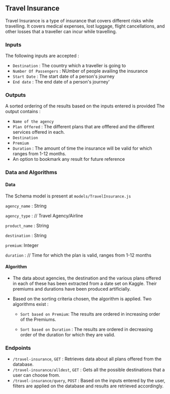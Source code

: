 
## Travel Insurance
Travel Insurance is a type of insurance that covers different risks while travelling. It covers medical expenses, lost luggage, flight cancellations, and other losses that a traveller can incur while travelling. 

### Inputs
The following inputs are accepted :
- `Destination` : The country which a traveller is going to
- `Number Of Passengers` : NUmber of people availing the insurance
- `Start Date` : The start date of a person's journey
- `End date` : The end date of a person's journey'

### Outputs
A sorted ordering of the results based on the inputs entered is provided
The output contains : 
- `Name of the agency`
- `Plan Offered` : The different plans that are offfered and the different services offered in each.
- `Destination`
- `Premium`
- `Duration` : The amount of time the insurance will be valid for which ranges from 1-12 months.
- An option to bookmark any result for future reference

### Data and Algorithms

#### Data
The Schema model is present at `models/TravelInsurance.js`
 
`agency_name` : String

`agency_type`	: // Travel Agency/Airline

`product_name` : String

`destination` : String

`premium`: Integer

`duration` : // Time for which the plan is valid, ranges from 1-12 months
    
#### Algorithm
- The data about agencies, the destination and the various plans offered in each of these has been extracted from a date set on Kaggle. Their premiums and durations have been produced artificially.

- Based on the sorting criteria chosen, the algorithm is applied. Two algorithms exist : 
    - `Sort based on Premium`:  The results are ordered in increasing order of the Premiums. 
    
    - `Sort based on Duration` : The results are ordered in decreasing order of the duration for which they are valid. 




### Endpoints 

- `/travel-insurance`, `GET` : Retrieves data about all plans offered from the database.
- `/travel-insurance/alldest`, `GET` : Gets all the possible destinations that a user can choose from.
- `/travel-insurance/query`, `POST` : Based on the inputs entered by the user, filters are applied on the database and results are retrieved accordingly.
